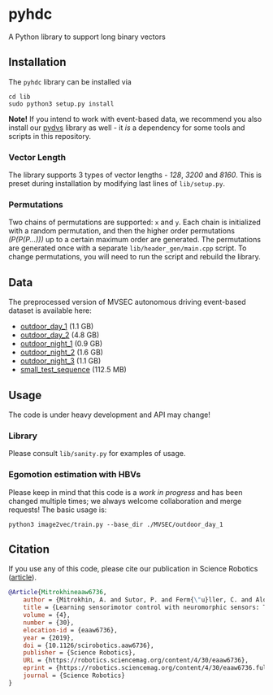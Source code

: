 # pyhdc
A Python library to support long binary vectors

## Installation

The `pyhdc` library can be installed via

```
cd lib
sudo python3 setup.py install
```

**Note!** If you intend to work with event-based data, we recommend you also install our
[pydvs](https://github.com/better-flow/pydvs) library as well - it *is* a dependency for some tools and scripts in this
repository.

### Vector Length
The library supports 3 types of vector lengths - *128*, *3200* and *8160*. This is preset during installation by modifying
last lines of `lib/setup.py`.

### Permutations
Two chains of permutations are supported: `x` and `y`. Each chain is initialized with a random permutation, and then the
higher order permutations *(P(P(P...)))* up to a certain maximum order are generated. The permutations are generated
once with a separate `lib/header_gen/main.cpp` script. To change permutations, you will need to run the script and
rebuild the library.


## Data
The preprocessed version of MVSEC autonomous driving event-based dataset is available here:
 * [outdoor_day_1](https://drive.google.com/file/d/1cLks_SqnLbqSHRwPWOJn2tuRj4pasAay/view?usp=sharing) (1.1 GB)
 * [outdoor_day_2](https://drive.google.com/file/d/1rBj6gkgCSMTXO1rWs4--AF-4jwdXxFPq/view?usp=sharing) (4.8 GB)
 * [outdoor_night_1](https://drive.google.com/file/d/158ZHB1NsX3Al7_59BUPVfCIUKOb09kL3/view?usp=sharing) (0.9 GB)
 * [outdoor_night_2](https://drive.google.com/file/d/1Aq5SDZmQdA3GbN6lJiiJxVOQdHVpbIRW/view?usp=sharing) (1.6 GB)
 * [outdoor_night_3](https://drive.google.com/file/d/1nYHvRaLmhQkCaMo6Q7LMgDOlybIyKYII/view?usp=sharing) (1.1 GB)
 * [small_test_sequence](https://drive.google.com/file/d/1urIDRX1KF97tgqiXc8W62ucw35mdd6CI/view?usp=sharing) (112.5 MB)

## Usage
The code is under heavy development and API may change!

### Library
Please consult `lib/sanity.py` for examples of usage.

### Egomotion estimation with HBVs
Please keep in mind that this code is a *work in progress* and has been changed multiple times; we always welcome collaboration
and merge requests! The basic usage is:

```
python3 image2vec/train.py --base_dir ./MVSEC/outdoor_day_1
```

## Citation
If you use any of this code, please cite our publication in Science Robotics ([article](https://robotics.sciencemag.org/content/4/30/eaaw6736)).

```bibtex
@Article{Mitrokhineaaw6736,
	author = {Mitrokhin, A. and Sutor, P. and Ferm{\"u}ller, C. and Aloimonos, Y.},
	title = {Learning sensorimotor control with neuromorphic sensors: Toward hyperdimensional active perception},
	volume = {4},
	number = {30},
	elocation-id = {eaaw6736},
	year = {2019},
	doi = {10.1126/scirobotics.aaw6736},
	publisher = {Science Robotics},
	URL = {https://robotics.sciencemag.org/content/4/30/eaaw6736},
	eprint = {https://robotics.sciencemag.org/content/4/30/eaaw6736.full.pdf},
	journal = {Science Robotics}
}
```
